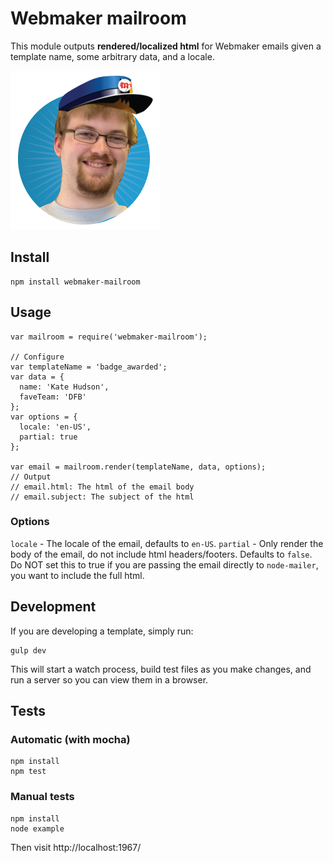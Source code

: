 # Webmaker mailroom

This module outputs **rendered/localized html** for Webmaker emails given a template name, some arbitrary data, and a locale.

![jbuck the mailman](jbuckmail.png)

## Install
```
npm install webmaker-mailroom
```

## Usage
```
var mailroom = require('webmaker-mailroom');

// Configure
var templateName = 'badge_awarded';
var data = {
  name: 'Kate Hudson',
  faveTeam: 'DFB'
};
var options = {
  locale: 'en-US',
  partial: true
};

var email = mailroom.render(templateName, data, options);
// Output
// email.html: The html of the email body
// email.subject: The subject of the html
```

### Options

`locale` - The locale of the email, defaults to `en-US`.
`partial` - Only render the body of the email, do not include html headers/footers. Defaults to `false`. Do NOT set this to true if you are passing the email directly to `node-mailer`, you want to include the full html.

## Development

If you are developing a template, simply run:

```
gulp dev
```

This will start a watch process, build test files as you make changes, and run a server so you can view them in a browser.

## Tests

### Automatic (with mocha)

```
npm install
npm test
```

### Manual tests

```
npm install
node example
```

Then visit http://localhost:1967/<template name> in your browser.

## Adding a new email template

1. If your email event is called "Awesome Event", create an html file in `templates/` called `awesome_event.html`
2. Refer to the [nunjucks templating docs](http://mozilla.github.io/nunjucks/templating.html) for how to add templated data.
3. Add strings to `locale/en_US/strings.json`. In the template, you should use the syntax `{{ 'key-name' | gettext }}`
4. Add a subject to `locale/en_US/strings.json`. The key should be `subject_<template name>`.
5. Add some test data to `test/mock-data.js`. You should format your test data as an array of test data sets, commenting each one if necessary.
6. Manually test your template by running `npm example`. If your html file was `templates/awesome_event.html`, you would navigate to `http://localhost:1967/awesome_event` in your browser.
7. Add automatic tests for your template to `test/test.js` and run `npm test`.
8. Update the 'List of available templates' section in `README.md`  with the event name and data model.

## Adding a new email template

1. Run `gulp new`. Choose an appropriate id for your email, e.g. `my_awesome_email`.
2. In `templates/my_awesome_email/index.html`, create a template. Refer to the [nunjucks templating docs](http://mozilla.github.io/nunjucks/templating.html) for how to add templated data.
3. In `templates/my_awesome_email/index.js`, add a name, description, and some test data for your email.
4. Run `gulp test` to validate your template with the test data you provided, or `gulp dev` to see the email in the browser.

## List of available templates

### `test`
Data model:
```js
{
  number: "This can be any number, just for testing."
}
```

### `event_mentor_confirmation_email`
Data model:
```js
{
  username: "Can be the event mentor's username or undefined if the email is not associated with a username",
  eventUrl: "The url of the event page",
  eventName: "The name of the event",
  confirmUrlYes: "The tokenized landing page url for a positive confirmation",
  confirmUrlNo: "The tokenized landing page url for a negative confirmation",
  organizerUsername: "The username of the event organizer"
}
```

### `event_coorganizer_added`
Data model:
```js
{
  username: "Co-organizer's email",
  eventName: "The title of the event",
  eventUrl: "The url of the event page",
  eventEditUrl: "The url at which the event can be edited"
}
```

### `hive_badge_awarded`
Data model:

If a user/username exists:
```js
{
  username: "Badge earner's username",
  badgeUrl: "The complete url of the badge, e.g. https://webmaker.org/badges/hive-community-member",
  profileUrl: "The complete url of the user's profile page e.g. https://webmaker.org/user/user123",
  comment: "The comments included with the approved application"
}
```

If a user/username exists:
```js
{
  badgeUrl: "The complete url of the badge, e.g. https://webmaker.org/badges/hive-community-member",
  signUpUrl: "The complete url where a user can go to sign up for a new badge",
  comment: "The comments included with the approved application"
}
```

### `badge_application_denied`

Data model:

```js
{
  badgeName: 'Name of the badge',
  badgeUrl: 'Full url of the badge',
  comment: 'Comments from the badge application'
}

### `event_created`

Data model:

```js
{
  username: 'Webmaker username (optional)'
}
```

## Tests

### Automatic (with mocha)

```
npm install
npm test
```
### Manual tests

```
npm install
gulp serve
```

